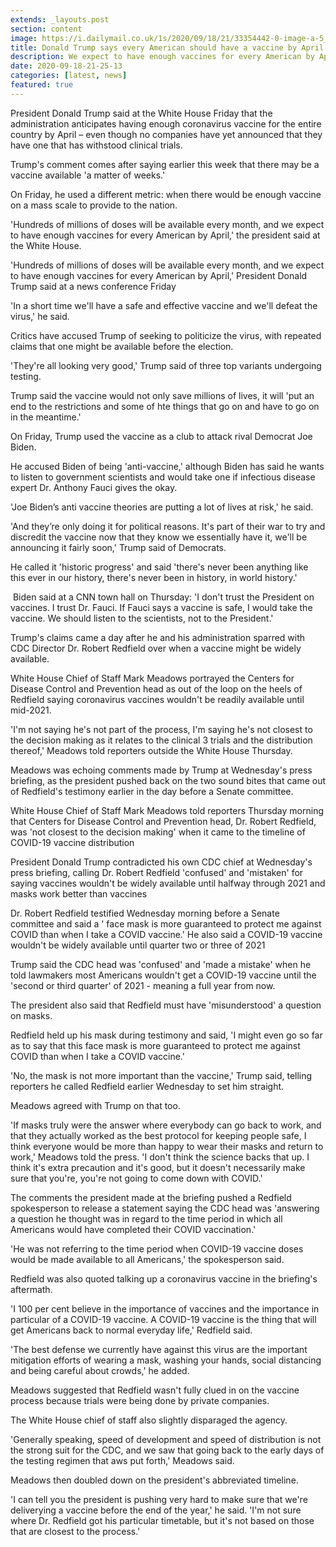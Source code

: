 ```yaml
---
extends: _layouts.post
section: content
image: https://i.dailymail.co.uk/1s/2020/09/18/21/33354442-0-image-a-5_1600459855275.jpg 
title: Donald Trump says every American should have a vaccine by April 
description: We expect to have enough vaccines for every American by April, President Donald Trump said at the White House Friday, despite none yet clearing clinical trials. 
date: 2020-09-18-21-25-13 
categories: [latest, news] 
featured: true 
--- 
```

President Donald Trump said at the White House Friday that the administration anticipates having enough coronavirus vaccine for the entire country by April – even though no companies have yet announced that they have one that has withstood clinical trials.

Trump's comment comes after saying earlier this week that there may be a vaccine available 'a matter of weeks.'

On Friday, he used a different metric: when there would be enough vaccine on a mass scale to provide to the nation. 

'Hundreds of millions of doses will be available every month, and we expect to have enough vaccines for every American by April,' the president said at the White House. 

'Hundreds of millions of doses will be available every month, and we expect to have enough vaccines for every American by April,' President Donald Trump said at a news conference Friday

'In a short time we'll have a safe and effective vaccine and we'll defeat the virus,' he said.

Critics have accused Trump of seeking to politicize the virus, with repeated claims that one might be available before the election.

'They're all looking very good,' Trump said of three top variants undergoing testing.

Trump said the vaccine would not only save millions of lives, it will 'put an end to the restrictions and some of hte things that go on and have to go on in the meantime.'  

On Friday, Trump used the vaccine as a club to attack rival Democrat Joe Biden. 

He accused Biden of being 'anti-vaccine,' although Biden has said he wants to listen to government scientists and would take one if infectious disease expert Dr. Anthony Fauci gives the okay. 

'Joe Biden’s anti vaccine theories are putting a lot of lives at risk,' he said. 

'And they’re only doing it for political reasons. It's part of their war to try and discredit the vaccine now that they know we essentially have it, we'll be announcing it fairly soon,' Trump said of Democrats. 

He called it 'historic progress' and said 'there's never been anything like this ever in our history, there's never been in history, in world history.'

 Biden said at a CNN town hall on Thursday: 'I don't trust the President on vaccines. I trust Dr. Fauci. If Fauci says a vaccine is safe, I would take the vaccine. We should listen to the scientists, not to the President.'

Trump's claims came a day after he and his administration sparred with CDC Director Dr. Robert Redfield over when a vaccine might be widely available.     

White House Chief of Staff Mark Meadows portrayed the Centers for Disease Control and Prevention head as out of the loop on the heels of Redfield saying coronavirus vaccines wouldn't be readily available until mid-2021. 

'I'm not saying he's not part of the process, I'm saying he's not closest to the decision making as it relates to the clinical 3 trials and the distribution thereof,' Meadows told reporters outside the White House Thursday. 

Meadows was echoing comments made by Trump at Wednesday's press briefing, as the president pushed back on the two sound bites that came out of Redfield's testimony earlier in the day before a Senate committee. 

White House Chief of Staff Mark Meadows told reporters Thursday morning that Centers for Disease Control and Prevention head, Dr. Robert Redfield, was 'not closest to the decision making' when it came to the timeline of COVID-19 vaccine distribution 

President Donald Trump contradicted his own CDC chief at Wednesday's press briefing, calling Dr. Robert Redfield 'confused' and 'mistaken' for saying vaccines wouldn't be widely available until halfway through 2021 and masks work better than vaccines 

Dr. Robert Redfield testified Wednesday morning before a Senate committee and said a ' face mask is more guaranteed to protect me against COVID than when I take a COVID vaccine.' He also said a COVID-19 vaccine wouldn't be widely available until quarter two or three of 2021 

Trump said the CDC head was 'confused' and 'made a mistake' when he told lawmakers most Americans wouldn't get a COVID-19 vaccine until the 'second or third quarter' of 2021 - meaning a full year from now.   

The president also said that Redfield must have 'misunderstood' a question on masks. 

Redfield held up his mask during testimony and said, 'I might even go so far as to say that this face mask is more guaranteed to protect me against COVID than when I take a COVID vaccine.'

'No, the mask is not more important than the vaccine,' Trump said, telling reporters he called Redfield earlier Wednesday to set him straight.

Meadows agreed with Trump on that too. 

'If masks truly were the answer where everybody can go back to work, and that they actually worked as the best protocol for keeping people safe, I think everyone would be more than happy to wear their masks and return to work,' Meadows told the press. 'I don't think the science backs that up. I think it's extra precaution and it's good, but it doesn't necessarily make sure that you're, you're not going to come down with COVID.' 

The comments the president made at the briefing pushed a Redfield spokesperson to release a statement saying the CDC head was 'answering a question he thought was in regard to the time period in which all Americans would have completed their COVID vaccination.' 

'He was not referring to the time period when COVID-19 vaccine doses would be made available to all Americans,' the spokesperson said. 

Redfield was also quoted talking up a coronavirus vaccine in the briefing's aftermath. 

'I 100 per cent believe in the importance of vaccines and the importance in particular of a COVID-19 vaccine. A COVID-19 vaccine is the thing that will get Americans back to normal everyday life,' Redfield said.  

'The best defense we currently have against this virus are the important mitigation efforts of wearing a mask, washing your hands, social distancing and being careful about crowds,' he added.  

Meadows suggested that Redfield wasn't fully clued in on the vaccine process because trials were being done by private companies.  

The White House chief of staff also slightly disparaged the agency. 

'Generally speaking, speed of development and speed of distribution is not the strong suit for the CDC, and we saw that going back to the early days of the testing regimen that aws put forth,' Meadows said.  

Meadows then doubled down on the president's abbreviated timeline. 

'I can tell you the president is pushing very hard to make sure that we're deliverying a vaccine before the end of the year,' he said. 'I'm not sure where Dr. Redfield got his particular timetable, but it's not based on those that are closest to the process.'   

